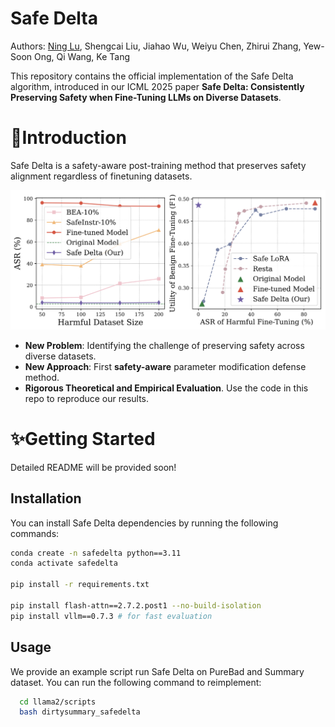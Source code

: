 # Safe Delta

Authors: [Ning Lu](https://colinlu50.github.io/), Shengcai Liu, Jiahao Wu, Weiyu Chen, Zhirui Zhang, Yew-Soon Ong, Qi Wang, Ke Tang

This repository contains the official implementation of the Safe Delta algorithm, introduced in our ICML 2025 paper **Safe Delta: Consistently Preserving Safety when Fine-Tuning LLMs on Diverse Datasets**.

# 📖Introduction

Safe Delta is a safety-aware post-training method that preserves safety alignment regardless of finetuning datasets.

![img.png](assets/intro.png)

- **New Problem**: Identifying the challenge of preserving safety across diverse datasets.
- **New Approach**: First **safety-aware** parameter modification defense method.
- **Rigorous Theoretical and Empirical Evaluation**. Use the code in this repo to reproduce our results. 

# ✨Getting Started

Detailed README will be provided soon!

## Installation

You can install Safe Delta dependencies by running the following commands:
```bash
conda create -n safedelta python==3.11
conda activate safedelta

pip install -r requirements.txt

pip install flash-attn==2.7.2.post1 --no-build-isolation
pip install vllm==0.7.3 # for fast evaluation
```

## Usage

We provide an example script run Safe Delta on PureBad and Summary dataset. You can run the following command to reimplement:
```bash
  cd llama2/scripts
  bash dirtysummary_safedelta
```






